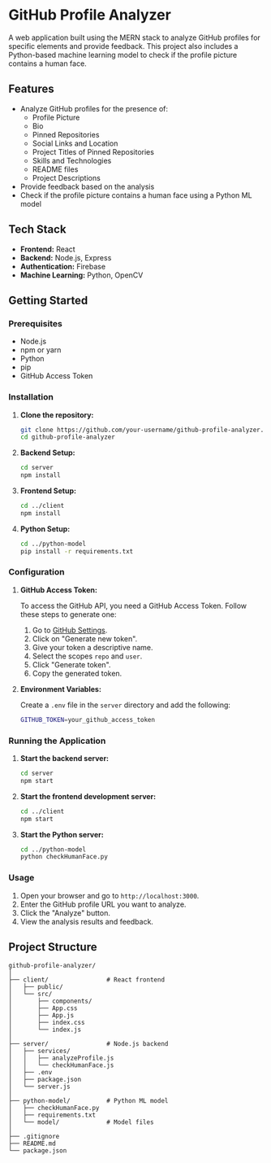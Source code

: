 # GitHub Profile Analyzer

A web application built using the MERN stack to analyze GitHub profiles for specific elements and provide feedback. This project also includes a Python-based machine learning model to check if the profile picture contains a human face.

## Features

- Analyze GitHub profiles for the presence of:
  - Profile Picture
  - Bio
  - Pinned Repositories
  - Social Links and Location
  - Project Titles of Pinned Repositories
  - Skills and Technologies
  - README files
  - Project Descriptions
- Provide feedback based on the analysis
- Check if the profile picture contains a human face using a Python ML model

## Tech Stack

- **Frontend:** React
- **Backend:** Node.js, Express
- **Authentication:** Firebase
- **Machine Learning:** Python, OpenCV

## Getting Started

### Prerequisites

- Node.js
- npm or yarn
- Python
- pip
- GitHub Access Token

### Installation

1. **Clone the repository:**
    ```sh
    git clone https://github.com/your-username/github-profile-analyzer.git
    cd github-profile-analyzer
    ```

2. **Backend Setup:**
    ```sh
    cd server
    npm install
    ```

3. **Frontend Setup:**
    ```sh
    cd ../client
    npm install
    ```

4. **Python Setup:**
    ```sh
    cd ../python-model
    pip install -r requirements.txt
    ```

### Configuration

1. **GitHub Access Token:**

   To access the GitHub API, you need a GitHub Access Token. Follow these steps to generate one:

   1. Go to [GitHub Settings](https://github.com/settings/tokens).
   2. Click on "Generate new token".
   3. Give your token a descriptive name.
   4. Select the scopes `repo` and `user`.
   5. Click "Generate token".
   6. Copy the generated token.

2. **Environment Variables:**

   Create a `.env` file in the `server` directory and add the following:

    ```sh
    GITHUB_TOKEN=your_github_access_token
    ```

### Running the Application

1. **Start the backend server:**
    ```sh
    cd server
    npm start
    ```

2. **Start the frontend development server:**
    ```sh
    cd ../client
    npm start
    ```

3. **Start the Python server:**
    ```sh
    cd ../python-model
    python checkHumanFace.py
    ```

### Usage

1. Open your browser and go to `http://localhost:3000`.
2. Enter the GitHub profile URL you want to analyze.
3. Click the "Analyze" button.
4. View the analysis results and feedback.

## Project Structure

```plaintext
github-profile-analyzer/
│
├── client/                # React frontend
│   ├── public/
│   └── src/
│       ├── components/
│       ├── App.css
│       ├── App.js
│       ├── index.css
│       └── index.js
│
├── server/                # Node.js backend
│   ├── services/
│   │   ├── analyzeProfile.js
│   │   └── checkHumanFace.js
│   ├── .env
│   ├── package.json
│   └── server.js
│
├── python-model/          # Python ML model
│   ├── checkHumanFace.py
│   ├── requirements.txt
│   └── model/             # Model files
│
├── .gitignore
├── README.md
└── package.json
